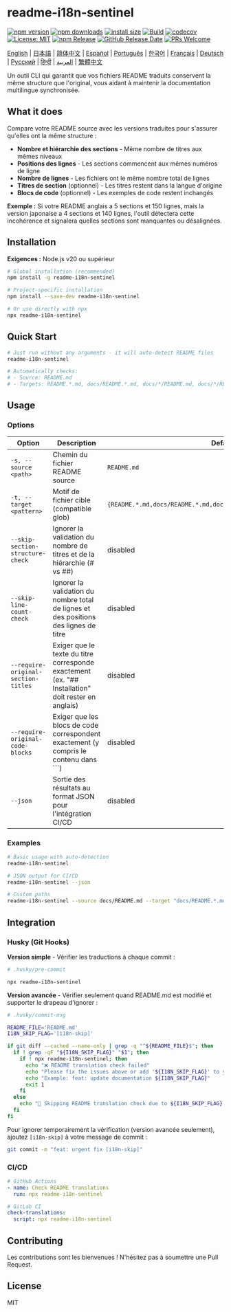 # readme-i18n-sentinel

[![npm version](https://img.shields.io/npm/v/readme-i18n-sentinel.svg)](https://www.npmjs.com/package/readme-i18n-sentinel)
[![npm downloads](https://img.shields.io/npm/dm/readme-i18n-sentinel.svg)](https://www.npmjs.com/package/readme-i18n-sentinel)
[![install size](https://packagephobia.com/badge?p=readme-i18n-sentinel)](https://packagephobia.com/result?p=readme-i18n-sentinel)
[![Build](https://github.com/sugurutakahashi-1234/readme-i18n-sentinel/actions/workflows/ci-push-main.yml/badge.svg)](https://github.com/sugurutakahashi-1234/readme-i18n-sentinel/actions/workflows/ci-push-main.yml)
[![codecov](https://codecov.io/gh/sugurutakahashi-1234/readme-i18n-sentinel/graph/badge.svg)](https://codecov.io/gh/sugurutakahashi-1234/readme-i18n-sentinel)
[![License: MIT](https://img.shields.io/badge/License-MIT-yellow.svg)](https://opensource.org/licenses/MIT)
[![npm Release](https://github.com/sugurutakahashi-1234/readme-i18n-sentinel/actions/workflows/cd-npm-release.yml/badge.svg)](https://github.com/sugurutakahashi-1234/readme-i18n-sentinel/actions/workflows/cd-npm-release.yml)
[![GitHub Release Date](https://img.shields.io/github/release-date/sugurutakahashi-1234/readme-i18n-sentinel)](https://github.com/sugurutakahashi-1234/readme-i18n-sentinel/releases)
[![PRs Welcome](https://img.shields.io/badge/PRs-welcome-brightgreen.svg)](https://github.com/sugurutakahashi-1234/readme-i18n-sentinel/pulls)

[English](README.md) | [日本語](README.ja.md) | [简体中文](README.zh-CN.md) | [Español](README.es.md) | [Português](README.pt-BR.md) | [한국어](README.ko.md) | [Français](README.fr.md) | [Deutsch](README.de.md) | [Русский](README.ru.md) | [हिन्दी](README.hi.md) | [العربية](README.ar.md) | [繁體中文](README.zh-TW.md)

Un outil CLI qui garantit que vos fichiers README traduits conservent la même structure que l'original, vous aidant à maintenir la documentation multilingue synchronisée.

## What it does

Compare votre README source avec les versions traduites pour s'assurer qu'elles ont la même structure :
- **Nombre et hiérarchie des sections** - Même nombre de titres aux mêmes niveaux
- **Positions des lignes** - Les sections commencent aux mêmes numéros de ligne
- **Nombre de lignes** - Les fichiers ont le même nombre total de lignes
- **Titres de section** (optionnel) - Les titres restent dans la langue d'origine
- **Blocs de code** (optionnel) - Les exemples de code restent inchangés

**Exemple :** Si votre README anglais a 5 sections et 150 lignes, mais la version japonaise a 4 sections et 140 lignes, l'outil détectera cette incohérence et signalera quelles sections sont manquantes ou désalignées.

## Installation

**Exigences :** Node.js v20 ou supérieur

```bash
# Global installation (recommended)
npm install -g readme-i18n-sentinel

# Project-specific installation
npm install --save-dev readme-i18n-sentinel

# Or use directly with npx
npx readme-i18n-sentinel
```

## Quick Start

```bash
# Just run without any arguments - it will auto-detect README files
readme-i18n-sentinel

# Automatically checks:
# - Source: README.md
# - Targets: README.*.md, docs/README.*.md, docs/*/README.md, docs/*/README.*.md
```

## Usage

### Options

| Option                              | Description                                                                          | Default                                                              |
| ----------------------------------- | ------------------------------------------------------------------------------------ | -------------------------------------------------------------------- |
| `-s, --source <path>`               | Chemin du fichier README source                                                      | `README.md`                                                          |
| `-t, --target <pattern>`            | Motif de fichier cible (compatible glob)                                             | `{README.*.md,docs/README.*.md,docs/*/README.md,docs/*/README.*.md}` |
| `--skip-section-structure-check`    | Ignorer la validation du nombre de titres et de la hiérarchie (# vs ##)              | disabled                                                             |
| `--skip-line-count-check`           | Ignorer la validation du nombre total de lignes et des positions des lignes de titre | disabled                                                             |
| `--require-original-section-titles` | Exiger que le texte du titre corresponde exactement (ex. "## Installation" doit rester en anglais) | disabled                                                             |
| `--require-original-code-blocks`    | Exiger que les blocs de code correspondent exactement (y compris le contenu dans ```) | disabled                                                             |
| `--json`                            | Sortie des résultats au format JSON pour l'intégration CI/CD                         | disabled                                                             |

### Examples

```bash
# Basic usage with auto-detection
readme-i18n-sentinel

# JSON output for CI/CD
readme-i18n-sentinel --json

# Custom paths
readme-i18n-sentinel --source docs/README.md --target "docs/README.*.md"
```

## Integration

### Husky (Git Hooks)

**Version simple** - Vérifier les traductions à chaque commit :
```bash
# .husky/pre-commit

npx readme-i18n-sentinel
```

**Version avancée** - Vérifier seulement quand README.md est modifié et supporter le drapeau d'ignorer :
```bash
# .husky/commit-msg

README_FILE='README.md'
I18N_SKIP_FLAG='[i18n-skip]'

if git diff --cached --name-only | grep -q "^${README_FILE}$"; then
  if ! grep -qF "${I18N_SKIP_FLAG}" "$1"; then
    if ! npx readme-i18n-sentinel; then
      echo "❌ README translation check failed"
      echo "Please fix the issues above or add '${I18N_SKIP_FLAG}' to your commit message to skip this check."
      echo "Example: feat: update documentation ${I18N_SKIP_FLAG}"
      exit 1
    fi
  else
    echo "📖 Skipping README translation check due to ${I18N_SKIP_FLAG} flag"
  fi
fi
```

Pour ignorer temporairement la vérification (version avancée seulement), ajoutez `[i18n-skip]` à votre message de commit :
```bash
git commit -m "feat: urgent fix [i18n-skip]"
```

### CI/CD

```yaml
# GitHub Actions
- name: Check README translations
  run: npx readme-i18n-sentinel

# GitLab CI
check-translations:
  script: npx readme-i18n-sentinel
```

## Contributing

Les contributions sont les bienvenues ! N'hésitez pas à soumettre une Pull Request.

## License

MIT